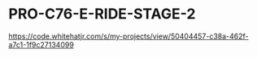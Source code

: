 # PRO-C76-E-RIDE-STAGE-2
https://code.whitehatjr.com/s/my-projects/view/50404457-c38a-462f-a7c1-1f9c27134099
